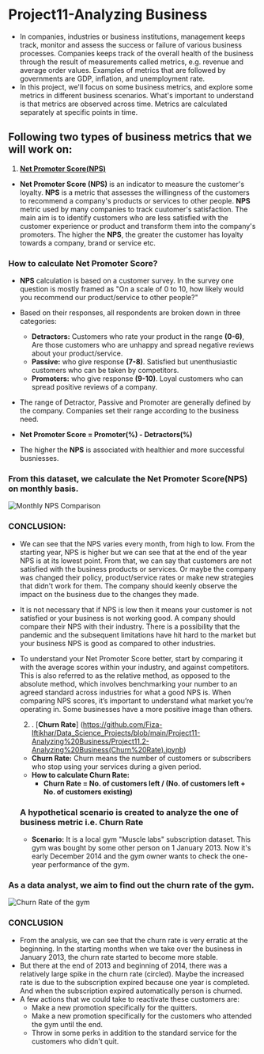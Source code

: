 #  Project11-Analyzing Business
  - In companies, industries or business institutions, management keeps track, monitor and assess the success or failure of various business processes. Companies keeps track
of the overall health of the business through the result of measurements called metrics, e.g. revenue and average order values.
Examples of metrics that are followed by governments are GDP, inflation, and unemployment rate.
  - In this project, we'll focus on some business metrics, and explore some metrics in different business scenarios. What's important to understand is that metrics are observed 
across time. Metrics are calculated separately at specific points in time.

## Following two types of business metrics that we will work on:
   1. [**Net Promoter Score(NPS)**](https://github.com/Fiza-Iftikhar/Data_Science_Projects/blob/main/Project11-Analyzing%20Business/Project11.1-Net%20Promoter%20Score(NPS).ipynb)
   - **Net Promoter Score (NPS)** is an indicator to measure the customer's loyalty. **NPS** is a metric that assesses the willingness of the customers to recommend a company's products or services to other people. **NPS** metric used by many companies to track cuutomer's satisfaction. The main aim is to identify customers who are less satisfied with the customer experience or product and transform them into the company's promoters. The higher the **NPS**, the greater the customer has loyalty towards a company, brand or service etc. 

### How to calculate Net Promoter Score?
   - **NPS** calculation is based on a customer survey. In the survey one question is mostly framed as "On a scale of 0 to 10, how likely would you recommend our product/service to other people?"
   - Based on their responses, all respondents are broken down in three categories:
       - **Detractors:** Customers who rate your product in the range **(0-6)**, Are those customers who are unhappy and spread negative reviews about your product/service. 
       - **Passive:** who give response **(7-8)**. Satisfied but unenthusiastic customers who can be taken by competitors.
       - **Promoters:** who give response **(9-10)**. Loyal customers who can spread positive reviews of a company.
    
   - The range of Detractor, Passive and Promoter are generally defined by the company. Companies set their range according to the business need.     
   - **Net Promoter Score = Promoter(%) - Detractors(%)** 
   - The higher the **NPS** is associated with healthier and more successful busniesses.

### From this dataset, we calculate the Net Promoter Score(NPS) on monthly basis.

![Monthly NPS Comparison](https://user-images.githubusercontent.com/70064467/121932349-a4476f00-ccf9-11eb-92f6-ed9b56680e8d.png)

### CONCLUSION:
   - We can see that the NPS varies every month, from high to low. From the starting year, NPS is higher but we can see that at the end of the year NPS is at its lowest point. From that, we can say that customers are not satisfied with the business products or services. Or maybe the company was changed their policy, product/service rates or make new strategies that didn't work for them. The company should keenly observe the impact on the business due to the changes they made.  
 - It is not necessary that if NPS is low then it means your customer is not satisfied or your business is not working good. A company should compare their NPS with their industry. There is a possibility that the pandemic and the subsequent limitations have hit hard to the market but your business NPS is good as compared to other industries.
 - To understand your Net Promoter Score better, start by comparing it with the average scores within your industry, and against competitors. This is also referred to as the relative method, as opposed to the absolute method, which involves benchmarking your number to an agreed standard across industries for what a good NPS is. When comparing NPS scores, it’s important to understand what market you’re operating in. Some businesses have a more positive image than others.
  
   2. . [**Churn Rate**] (https://github.com/Fiza-Iftikhar/Data_Science_Projects/blob/main/Project11-Analyzing%20Business/Project11.2-Analyzing%20Business(Churn%20Rate).ipynb)
     - **Churn Rate:** Churn means the number of customers or subscribers who stop using your services during a given period.
     - **How to calculate Churn Rate:**
        - **Churn Rate  =  No. of customers left / (No. of customers left + No. of customers existing)**
     ### A hypothetical scenario is created to analyze the one of business metric i.e. Churn Rate
      - **Scenario:** It is a local gym "Muscle labs" subscription dataset. This gym was bought by some other person on 1 January 2013. Now it's early December 2014 and the gym owner wants to check the one-year performance of the gym.
   
### As a data analyst, we aim to find out the churn rate of the gym.
  
![Churn Rate of the gym](https://user-images.githubusercontent.com/70064467/122606277-85184c80-d02d-11eb-9f19-995513cd4e2f.png)

### CONCLUSION
   - From the analysis, we can see that the churn rate is very erratic at the beginning. In the starting months when we take over the business in January 2013, the churn rate started to become more stable.
   - But there at the end of 2013 and beginning of 2014, there was a relatively large spike in the churn rate (circled). Maybe the increased rate is due to the subscription expired because one year is completed. And when the subscription expired automatically person is churned.
   - A few actions that we could take to reactivate these customers are:
        - Make a new promotion specifically for the quitters.
        - Make a new promotion specifically for the customers who attended the gym until the end.
        - Throw in some perks in addition to the standard service for the customers who didn't quit.

      



